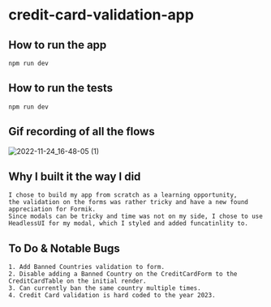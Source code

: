 # credit-card-validation-app

## How to run the app

    npm run dev

## How to run the tests

    npm run dev

## Gif recording of all the flows

![2022-11-24_16-48-05 (1)](https://user-images.githubusercontent.com/33910776/203812729-4e02d91b-3e4c-409e-a679-7612bf1e83f9.gif)

## Why I built it the way I did

    I chose to build my app from scratch as a learning opportunity,
    the validation on the forms was rather tricky and have a new found appreciation for Formik.
    Since modals can be tricky and time was not on my side, I chose to use HeadlessUI for my modal, which I styled and added funcatinlity to.

## To Do & Notable Bugs

    1. Add Banned Countries validation to form.
    2. Disable adding a Banned Country on the CreditCardForm to the CreditCardTable on the initial render.
    3. Can currently ban the same country multiple times.
    4. Credit Card validation is hard coded to the year 2023.
